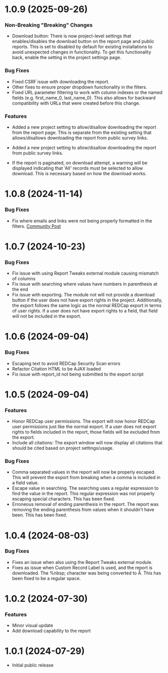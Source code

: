 # 1.0.9 (2025-09-26)

### Non-Breaking "Breaking" Changes

- Download button: There is now project-level settings that enables/disables the download button on the report page and public reports. This is set to disabled by default for existing installations to avoid unexpected changes in functionality. To get this functionality back, enable the setting in the project settings page.

### Bug Fixes

- Fixed CSRF issue with downloading the report.
- Other fixes to ensure proper dropdown functionality in the filters.
- Fixed URL parameter filtering to work with column indexes or the named fields (e.g. first_name_0, last_name_0). This also allows for backward compatibility with URLs that were created before this change.

### Features

- Added a new project setting to allow/disallow downloading the report from the report page. This is separate from the existing setting that allows/disallows downloading the report from public survey links.

- Added a new project setting to allow/disallow downloading the report from public survey links.

- If the report is paginated, on download attempt, a warning will be displayed indicating that 'All' records must be selected to allow download. This is necessary based on how the download works.

# 1.0.8 (2024-11-14)

### Bug Fixes

- Fix where emails and links were not being properly formatted in the filters. [Community Post](https://redcap.vumc.org/community/post.php?id=240135&comment=243905)

# 1.0.7 (2024-10-23)

### Bug Fixes

- Fix issue with using Report Tweaks external module causing mismatch of columns
- Fix issue with searching where values have numbers in parenthesis at the end
- Fix issue with exporting. The module not will not provide a download button if the user does not have export rights in the project. Additionally, the export follows the same logic as the normal REDCap export in terms of user rights. If a user does not have export rights to a field, that field will not be included in the export.

# 1.0.6 (2024-09-04)

### Bug Fixes

- Escaping text to avoid REDCap Security Scan errors
- Refactor Citation HTML to be AJAX loaded
- Fix issue with report_id not being submitted to the export script

# 1.0.5 (2024-09-04)

### Features

- Honor REDCap user permissions. The export will now honor REDCap user permissions just like the normal export. If a user does not export rights to fields included in the report, those fields will be excluded from the export.
- Include all citations: The export window will now display all citations that should be cited based on project settings/usage.

### Bug Fixes

- Comma separated values in the report will now be properly escaped. This will prevent the export from breaking when a comma is included in a field value.
- Escape value in searching. The searching uses a regular expression to find the value in the report. This regular expression was not properly escaping special characters. This has been fixed.
- Erroneous removal of ending parenthesis in the report. The report was removing the ending parenthesis from values when it shouldn't have been. This has been fixed.

# 1.0.4 (2024-08-03)

### Bug Fixes

- Fixes an issue when also using the Report Tweaks external module.
- Fixes as issue when Custom Record Label is used, and the report is downloaded. The %nbsp; character was being converted to Â. This has been fixed to be a regular space.

# 1.0.2 (2024-07-30)

### Features

- Minor visual update
- Add download capability to the report

# 1.0.1 (2024-07-29)

- Initial public release
